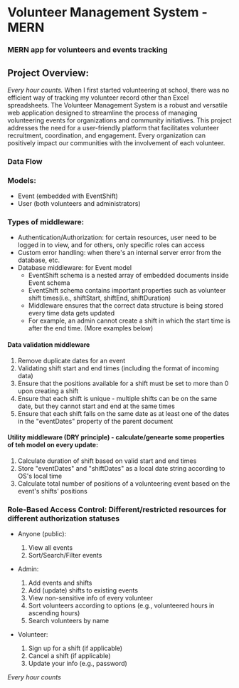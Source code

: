 # Volunteer Management System - MERN

### MERN app for volunteers and events tracking

## Project Overview: 
*Every hour counts.* When I first started volunteering at school, there was no efficient way of tracking my volunteer record other than Excel spreadsheets. 
The Volunteer Management System is a robust and versatile web application designed to streamline the process of managing volunteering events for organizations and community initiatives. This project addresses the need for a user-friendly platform that facilitates volunteer recruitment, coordination, and engagement. Every organization can positively impact our communities with the involvement of each volunteer. 

### Data Flow 

### Models: 
+ Event (embedded with EventShift)
+ User (both volunteers and administrators)

### Types of middleware: 
+ Authentication/Authorization: for certain resources, user need to be logged in to view, and for others, only specific roles can access
+ Custom error handling: when there's an internal server error from the database, etc.
+ Database middleware: for Event model
  - EventShift schema is a nested array of embedded documents inside Event schema
  - EventShift schema contains important properties such as volunteer shift times(i.e., shiftStart, shiftEnd, shiftDuration)
  - Middleware ensures that the correct data structure is being stored every time data gets updated
  - For example, an admin cannot create a shift in which the start time is after the end time. (More examples below)
 

#### Data validation middleware
  1) Remove duplicate dates for an event
  2) Validating shift start and end times (including the format of incoming data)
  3) Ensure that the positions available for a shift must be set to more than 0 upon creating a shift
  4) Ensure that each shift is unique - multiple shifts can be on the same date, but they cannot start and end at the same times
  5) Ensure that each shift falls on the same date as at least one of the dates in the "eventDates" property of the parent document

#### Utility middleware (DRY principle) - calculate/genearte some properties of teh model on every update:
  1) Calculate duration of shift based on valid start and end times
  2) Store "eventDates" and "shiftDates" as a local date string according to OS's local time
  3) Calculate total number of positions of a volunteering event based on the event's shifts' positions
   
### Role-Based Access Control: Different/restricted resources for different authorization statuses 

  * Anyone (public):
      1. View all events
      2. Sort/Search/Filter events

  * Admin:
    1. Add events and shifts
    2. Add (update) shifts to existing events
    3. View non-sensitive info of every volunteer
    4. Sort volunteers according to options (e.g., volunteered hours in ascending hours)
    5. Search volunteers by name

  * Volunteer:
    1. Sign up for a shift (if applicable)
    2. Cancel a shift (if applicable)
    3. Update your info (e.g., password)

  *Every hour counts*

